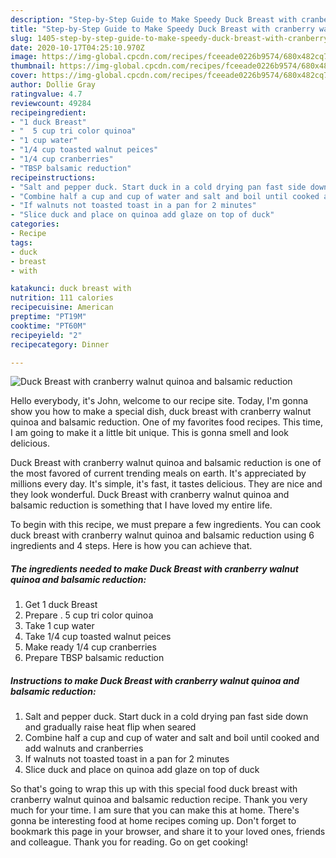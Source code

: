 ```yaml
---
description: "Step-by-Step Guide to Make Speedy Duck Breast with cranberry walnut quinoa and balsamic reduction"
title: "Step-by-Step Guide to Make Speedy Duck Breast with cranberry walnut quinoa and balsamic reduction"
slug: 1405-step-by-step-guide-to-make-speedy-duck-breast-with-cranberry-walnut-quinoa-and-balsamic-reduction
date: 2020-10-17T04:25:10.970Z
image: https://img-global.cpcdn.com/recipes/fceeade0226b9574/680x482cq70/duck-breast-with-cranberry-walnut-quinoa-and-balsamic-reduction-recipe-main-photo.jpg
thumbnail: https://img-global.cpcdn.com/recipes/fceeade0226b9574/680x482cq70/duck-breast-with-cranberry-walnut-quinoa-and-balsamic-reduction-recipe-main-photo.jpg
cover: https://img-global.cpcdn.com/recipes/fceeade0226b9574/680x482cq70/duck-breast-with-cranberry-walnut-quinoa-and-balsamic-reduction-recipe-main-photo.jpg
author: Dollie Gray
ratingvalue: 4.7
reviewcount: 49284
recipeingredient:
- "1 duck Breast"
- "  5 cup tri color quinoa"
- "1 cup water"
- "1/4 cup toasted walnut peices"
- "1/4 cup cranberries"
- "TBSP balsamic reduction"
recipeinstructions:
- "Salt and pepper duck. Start duck in a cold drying pan fast side down and gradually raise heat flip when seared"
- "Combine half a cup and cup of water and salt and boil until cooked and add walnuts and cranberries"
- "If walnuts not toasted toast in a pan for 2 minutes"
- "Slice duck and place on quinoa add glaze on top of duck"
categories:
- Recipe
tags:
- duck
- breast
- with

katakunci: duck breast with 
nutrition: 111 calories
recipecuisine: American
preptime: "PT19M"
cooktime: "PT60M"
recipeyield: "2"
recipecategory: Dinner

---
```



![Duck Breast with cranberry walnut quinoa and balsamic reduction](https://img-global.cpcdn.com/recipes/fceeade0226b9574/680x482cq70/duck-breast-with-cranberry-walnut-quinoa-and-balsamic-reduction-recipe-main-photo.jpg)

Hello everybody, it's John, welcome to our recipe site. Today, I'm gonna show you how to make a special dish, duck breast with cranberry walnut quinoa and balsamic reduction. One of my favorites food recipes. This time, I am going to make it a little bit unique. This is gonna smell and look delicious.



Duck Breast with cranberry walnut quinoa and balsamic reduction is one of the most favored of current trending meals on earth. It's appreciated by millions every day. It's simple, it's fast, it tastes delicious. They are nice and they look wonderful. Duck Breast with cranberry walnut quinoa and balsamic reduction is something that I have loved my entire life.


To begin with this recipe, we must prepare a few ingredients. You can cook duck breast with cranberry walnut quinoa and balsamic reduction using 6 ingredients and 4 steps. Here is how you can achieve that.

<!--inarticleads1-->

##### The ingredients needed to make Duck Breast with cranberry walnut quinoa and balsamic reduction:

1. Get 1 duck Breast
1. Prepare  . 5 cup tri color quinoa
1. Take 1 cup water
1. Take 1/4 cup toasted walnut peices
1. Make ready 1/4 cup cranberries
1. Prepare TBSP balsamic reduction




<!--inarticleads2-->

##### Instructions to make Duck Breast with cranberry walnut quinoa and balsamic reduction:

1. Salt and pepper duck. Start duck in a cold drying pan fast side down and gradually raise heat flip when seared
1. Combine half a cup and cup of water and salt and boil until cooked and add walnuts and cranberries
1. If walnuts not toasted toast in a pan for 2 minutes
1. Slice duck and place on quinoa add glaze on top of duck




So that's going to wrap this up with this special food duck breast with cranberry walnut quinoa and balsamic reduction recipe. Thank you very much for your time. I am sure that you can make this at home. There's gonna be interesting food at home recipes coming up. Don't forget to bookmark this page in your browser, and share it to your loved ones, friends and colleague. Thank you for reading. Go on get cooking!
